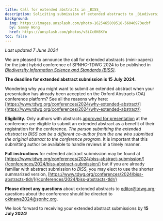 ```yaml
---
title: Call for extended abstracts in _BISS_
description: Soliciting submission of extended abstracts to _Biodiversity Information Science and Standards_ of presentations at SPNHC-TDWG 2024 in Okinawa, Japan, 2–6 September. Deadline 15 July 2024.
background:
  img: https://images.unsplash.com/photo-1625465809518-56046973ecbf
  by: Sammy Wong
  href: https://unsplash.com/photos/v3iCc0K6Kfo
toc: false
---
```


_Last updated 7 June 2024_

We are pleased to announce the call for extended abstracts (mini-papers) for the joint hybrid conference of SPNHC-TDWG 2024 to be published in [_Biodiversity Information Science and Standards (BISS)_](https://biss.pensoft.net/collection/438/). 

**The deadline for extended abstract submission is 15 July 2024.**

Wondering why you might want to submit an extended abstract when your presentation has already been accepted on the Oxford Abstracts (OA) conference platform?  See all the reasons why here: [https://www.tdwg.org/conferences/2024/why-extended-abstract/](https://www.tdwg.org/conferences/2024/why-extended-abstract/) 

**Eligibility.** Only authors with abstracts [approved for presentation](/conferences/2024/#abstracts) at the conference are eligible to submit an extended abstract as a benefit of their registration for the conference. _The person submitting the extended abstract to BISS can be a different co-author from the one who submitted the original abstract to the conference program._ It is important that this submitting author be available to handle reviews in a timely manner.

**Full instructions** for extended abstract submission may be found at [https://www.tdwg.org/conferences/2024/biss-abstract-submission/](/conferences/2024/biss-abstract-submission/) but if you are already familiar with abstract submission to _BISS_, you may elect to use the shorter summarized version, [https://www.tdwg.org/conferences/2024/biss-abstracts-tldr/](/conferences/2024/biss-abstracts-tldr/) 

**Please direct any questions** about extended abstracts to [editor@tdwg.org](mailto:editor@tdwg.org); questions about the conference should be directed to [okinawa2024@spnhc.org](mailto:okinawa2024@spnhc.org).

We look forward to receiving your extended abstract submissions by **15 July 2024**!
